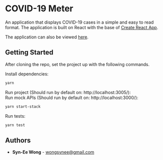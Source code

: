 # COVID-19 Meter
An application that displays COVID-19 cases in a simple and easy to read format. The application is built on React with the base of [Create React App](https://github.com/facebook/create-react-app).

The application can also be viewed [here](https://suspicious-hypatia-e9fadd.netlify.app/).

## Getting Started
After cloning the repo, set the project up with the following commands.

Install dependencies:
```sh
yarn
```

Run project (Should run by default on: http://localhost:3005/): <br />
Run mock APIs (Should run by default on: http://localhost:3000/):
```sh
yarn start-stack
```

Run tests:
```sh
yarn test
```

## Authors
* **Syn-Ee Wong** - wongsynee@gmail.com
